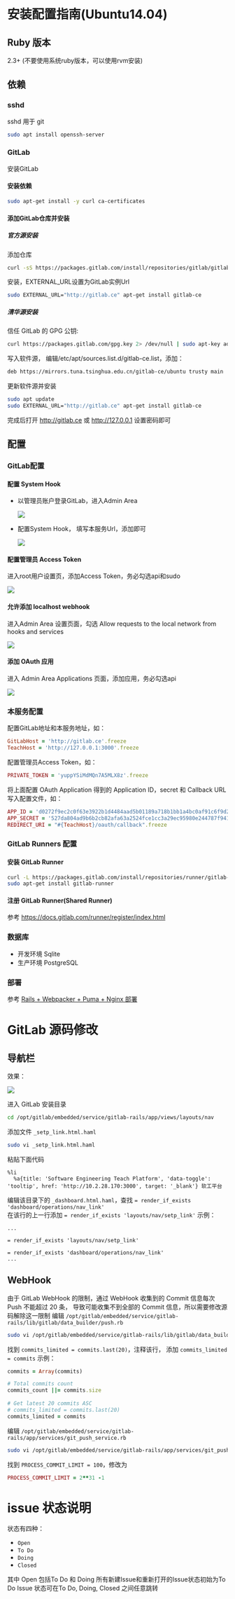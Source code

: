 # 安装配置指南(Ubuntu14.04)

## Ruby 版本
  2.3+ (不要使用系统ruby版本，可以使用rvm安装)
## 依赖
### sshd
sshd 用于 git
```bash
sudo apt install openssh-server
```
### GitLab
安装GitLab
#### 安装依赖
```bash
sudo apt-get install -y curl ca-certificates
```
#### 添加GitLab仓库并安装
##### 官方源安装
添加仓库
```bash
curl -sS https://packages.gitlab.com/install/repositories/gitlab/gitlab-ce/script.deb.sh | sudo bash
```
安装，EXTERNAL_URL设置为GitLab实例Url
```bash
sudo EXTERNAL_URL="http://gitlab.ce" apt-get install gitlab-ce
```
##### 清华源安装
信任 GitLab 的 GPG 公钥:
```bash
curl https://packages.gitlab.com/gpg.key 2> /dev/null | sudo apt-key add - &>/dev/null
```
写入软件源， 编辑/etc/apt/sources.list.d/gitlab-ce.list，添加：
```bash
deb https://mirrors.tuna.tsinghua.edu.cn/gitlab-ce/ubuntu trusty main
```
更新软件源并安装
```bash
sudo apt update
sudo EXTERNAL_URL="http://gitlab.ce" apt-get install gitlab-ce
```
完成后打开 http://gitlab.ce 或 http://127.0.0.1 设置密码即可

## 配置
### GitLab配置
#### 配置 System Hook
* 以管理员账户登录GitLab，进入Admin Area

  ![](.md-imgs/admin-area.png)
* 配置System Hook， 填写本服务Url，添加即可

  ![](.md-imgs/systemhook.png)
#### 配置管理员 Access Token
进入root用户设置页，添加Access Token，务必勾选api和sudo

![](.md-imgs/access-token.png)
#### 允许添加 localhost webhook
进入Admin Area 设置页面，勾选 Allow requests to the local network from hooks and services

![](.md-imgs/allow-localhost.png)
#### 添加 OAuth 应用
进入 Admin Area Applications 页面，添加应用，务必勾选api

![](.md-imgs/application.png)



### 本服务配置
配置GitLab地址和本服务地址，如：
```ruby
GitLabHost = 'http://gitlab.ce'.freeze
TeachHost = 'http://127.0.0.1:3000'.freeze
```
配置管理员Access Token，如：
```ruby
PRIVATE_TOKEN = 'yuppYSiMdMQn7A5MLX8z'.freeze
```
将上面配置 OAuth Application 得到的 Application ID，secret 和 Callback URL
写入配置文件，如：
```ruby
APP_ID = 'd0272f9ec2c0f63e3922b1d4484aad5b01189a718b1bb1a4bc0af91c6f9d262f'.freeze
APP_SECRET = '527da804ad9b6b2cb82afa63a2524fce1cc3a29ec95980e244787f941c6876ca'.freeze
REDIRECT_URI = "#{TeachHost}/oauth/callback".freeze
```

### GitLab Runners 配置
#### 安装 GitLab Runner
```bash
curl -L https://packages.gitlab.com/install/repositories/runner/gitlab-runner/script.deb.sh | sudo bash
sudo apt-get install gitlab-runner
```
#### 注册 GitLab Runner(Shared Runner)
参考 https://docs.gitlab.com/runner/register/index.html

### 数据库
+ 开发环境 Sqlite
+ 生产环境 PostgreSQL

### 部署
参考 [Rails + Webpacker + Puma + Nginx 部署](https://luocaodan.github.io/2019/01/01/Rails+Webpacker+Puma+Nginx_deploy/)

# GitLab 源码修改
## 导航栏
效果：

![](.md_images/navbar.png)

进入 GitLab 安装目录
```bash
cd /opt/gitlab/embedded/service/gitlab-rails/app/views/layouts/nav
```
添加文件 `_setp_link.html.haml`
```bash
sudo vi _setp_link.html.haml
```
粘贴下面代码
```haml
%li
  %a{title: 'Software Engineering Teach Platform', 'data-toggle': 'tooltip', href: 'http://10.2.28.170:3000', target: '_blank'} 软工平台
```
编辑该目录下的 `_dashboard.html.haml`，查找 
`= render_if_exists 'dashboard/operations/nav_link'`<br/>
在该行的上一行添加 `= render_if_exists 'layouts/nav/setp_link'`
示例：
```haml
...

= render_if_exists 'layouts/nav/setp_link'

= render_if_exists 'dashboard/operations/nav_link'
...
```
## WebHook
由于 GitLab WebHook 的限制，通过 WebHook 收集到的 Commit 信息每次 Push 不能超过 20 条，
导致可能收集不到全部的 Commit 信息，所以需要修改源码解除这一限制
编辑 `/opt/gitlab/embedded/service/gitlab-rails/lib/gitlab/data_builder/push.rb`
```bash
sudo vi /opt/gitlab/embedded/service/gitlab-rails/lib/gitlab/data_builder/push.rb
```
找到 `commits_limited = commits.last(20)`，注释该行，
添加 `commits_limited = commits`
示例：
```ruby
commits = Array(commits)

# Total commits count
commits_count ||= commits.size
 
# Get latest 20 commits ASC 
# commits_limited = commits.last(20)
commits_limited = commits
```
编辑 `/opt/gitlab/embedded/service/gitlab-rails/app/services/git_push_service.rb`
```bash
sudo vi /opt/gitlab/embedded/service/gitlab-rails/app/services/git_push_service.rb
```
找到 `PROCESS_COMMIT_LIMIT = 100`，修改为
```ruby
PROCESS_COMMIT_LIMIT = 2**31 -1
```
# issue 状态说明
状态有四种：
- `Open`
- `To Do`
- `Doing`
- `Closed`

其中 Open 包括To Do 和 Doing
所有新建Issue和重新打开的Issue状态初始为To Do
Issue 状态可在To Do, Doing, Closed 之间任意跳转
